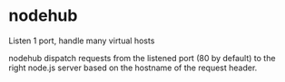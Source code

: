 # nodehub
Listen 1 port, handle many virtual hosts

nodehub dispatch requests from the listened port (80 by default) to the right
node.js server based on the hostname of the request header.

